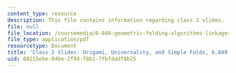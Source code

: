 ```yaml
---
content_type: resource
description: This file contains information regarding class 2 slides.
file: null
file_location: /coursemedia/6-849-geometric-folding-algorithms-linkages-origami-polyhedra-fall-2012/08215ebe04be2f94f8b17fbfdadf8b25_MIT6_849F12_slidesC02.pdf
file_type: application/pdf
resourcetype: Document
title: 'Class 2 Slides: Origami, Universality, and Simple Folds, 6.849 Fall 2012'
uid: 08215ebe-04be-2f94-f8b1-7fbfdadf8b25
---
```

